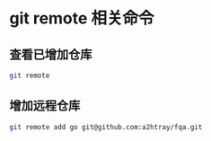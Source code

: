 # git remote 相关命令

## 查看已增加仓库

```bash
git remote
```

## 增加远程仓库

```bash
git remote add go git@github.com:a2htray/fqa.git
```

